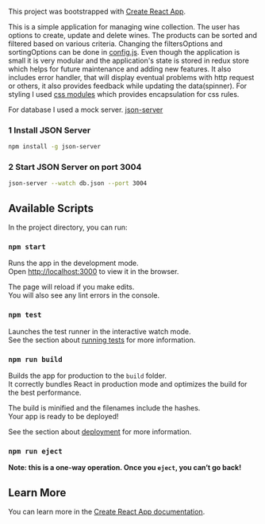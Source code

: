 This project was bootstrapped with [Create React App](https://create-react-app.dev/).


This is a simple application for managing wine collection. The user has options to create, update and delete wines. The products can be sorted and filtered based on various criteria. Changing the filtersOptions and sortingOptions can be done in [config.js](src/config.js). Even though the application is small it is very modular and the application's state is stored in redux store which helps for future maintenance and adding new features. It also includes error handler, that will display eventual problems with http request or others, it also provides feedback while updating the data(spinner). For styling I used [css modules](https://github.com/css-modules/css-modules) which provides encapsulation for css rules.

For database I used a mock server. [json-server](https://github.com/typicode/json-server )



### 1 Install JSON Server

```bash
npm install -g json-server
```

### 2 Start JSON Server on port 3004

```bash
json-server --watch db.json --port 3004
```


## Available Scripts

In the project directory, you can run:

### `npm start`

Runs the app in the development mode.<br />
Open [http://localhost:3000](http://localhost:3000) to view it in the browser.

The page will reload if you make edits.<br />
You will also see any lint errors in the console.

### `npm test`

Launches the test runner in the interactive watch mode.<br />
See the section about [running tests](https://facebook.github.io/create-react-app/docs/running-tests) for more information.

### `npm run build`

Builds the app for production to the `build` folder.<br />
It correctly bundles React in production mode and optimizes the build for the best performance.

The build is minified and the filenames include the hashes.<br />
Your app is ready to be deployed!

See the section about [deployment](https://facebook.github.io/create-react-app/docs/deployment) for more information.

### `npm run eject`

**Note: this is a one-way operation. Once you `eject`, you can’t go back!**

## Learn More

You can learn more in the [Create React App documentation](https://facebook.github.io/create-react-app/docs/getting-started).